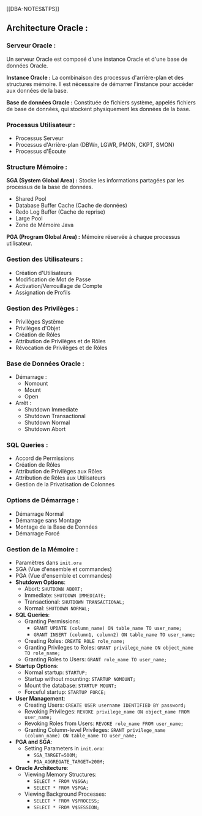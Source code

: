 [[DBA-NOTES&TPS]]
## Architecture Oracle :

### Serveur Oracle :

Un serveur Oracle est composé d'une instance Oracle et d'une base de données Oracle.

**Instance Oracle :** La combinaison des processus d'arrière-plan et des structures mémoire. Il est nécessaire de démarrer l'instance pour accéder aux données de la base.

**Base de données Oracle :** Constituée de fichiers système, appelés fichiers de base de données, qui stockent physiquement les données de la base.

### Processus Utilisateur :

- Processus Serveur
- Processus d'Arrière-plan (DBWn, LGWR, PMON, CKPT, SMON)
- Processus d'Écoute

### Structure Mémoire :

**SGA (System Global Area) :** Stocke les informations partagées par les processus de la base de données.

- Shared Pool
- Database Buffer Cache (Cache de données)
- Redo Log Buffer (Cache de reprise)
- Large Pool
- Zone de Mémoire Java

**PGA (Program Global Area) :** Mémoire réservée à chaque processus utilisateur.

### Gestion des Utilisateurs :

- Création d'Utilisateurs
- Modification de Mot de Passe
- Activation/Verrouillage de Compte
- Assignation de Profils

### Gestion des Privilèges :

- Privilèges Système
- Privilèges d'Objet
- Création de Rôles
- Attribution de Privilèges et de Rôles
- Révocation de Privilèges et de Rôles

### Base de Données Oracle :

- Démarrage :
    - Nomount
    - Mount
    - Open
- Arrêt :
    - Shutdown Immediate
    - Shutdown Transactional
    - Shutdown Normal
    - Shutdown Abort

### SQL Queries :

- Accord de Permissions
- Création de Rôles
- Attribution de Privilèges aux Rôles
- Attribution de Rôles aux Utilisateurs
- Gestion de la Privatisation de Colonnes

### Options de Démarrage :

- Démarrage Normal
- Démarrage sans Montage
- Montage de la Base de Données
- Démarrage Forcé

### Gestion de la Mémoire :

- Paramètres dans `init.ora`
- SGA (Vue d'ensemble et commandes)
- PGA (Vue d'ensemble et commandes)
- **Shutdown Options**:
    - Abort: `SHUTDOWN ABORT;`
    - Immediate: `SHUTDOWN IMMEDIATE;`
    - Transactional: `SHUTDOWN TRANSACTIONAL;`
    - Normal: `SHUTDOWN NORMAL;`
- **SQL Queries**:
    - Granting Permissions:
        - `GRANT UPDATE (column_name) ON table_name TO user_name;`
        - `GRANT INSERT (column1, column2) ON table_name TO user_name;`
    - Creating Roles: `CREATE ROLE role_name;`
    - Granting Privileges to Roles: `GRANT privilege_name ON object_name TO role_name;`
    - Granting Roles to Users: `GRANT role_name TO user_name;`
- **Startup Options**:
    - Normal startup: `STARTUP;`
    - Startup without mounting: `STARTUP NOMOUNT;`
    - Mount the database: `STARTUP MOUNT;`
    - Forceful startup: `STARTUP FORCE;`
- **User Management**:
    - Creating Users: `CREATE USER username IDENTIFIED BY password;`
    - Revoking Privileges: `REVOKE privilege_name ON object_name FROM user_name;`
    - Revoking Roles from Users: `REVOKE role_name FROM user_name;`
    - Granting Column-level Privileges: `GRANT privilege_name (column_name) ON table_name TO user_name;`
- **PGA and SGA**:
    - Setting Parameters in `init.ora`:
        - `SGA_TARGET=500M;`
        - `PGA_AGGREGATE_TARGET=200M;`
- **Oracle Architecture**:
    - Viewing Memory Structures:
        - `SELECT * FROM V$SGA;`
        - `SELECT * FROM V$PGA;`
    - Viewing Background Processes:
        - `SELECT * FROM V$PROCESS;`
        - `SELECT * FROM V$SESSION;`
